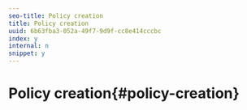 ```yaml
---
seo-title: Policy creation
title: Policy creation
uuid: 6b63fba3-052a-49f7-9d9f-cc8e414cccbc
index: y
internal: n
snippet: y
---
```


# Policy creation{#policy-creation}

